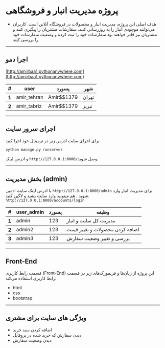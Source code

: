 # پروژه مدیریت انبار و فروشگاهی
* هدف اصلی این پروژه، مدیریت انبار و محصولات در فروشگاه آنلاین است. کاربران می‌توانند موجودی انبار را به روزرسانی کنند، سفارشات مشتریان را پیگیری کنند و مشتریان نیز قادر خواهند بود سفارشات خود را ثبت کرده و وضعیت سفارشات خود را بررسی کنند.
----
## اجرا دمو
[http://amirbaa1.pythonanywhere.com](http://amirbaa1.pythonanywhere.com)

 <table>
                    <thead>
                    <tr>
                        <th scope="col">#</th>
                        <th scope="col">user</th>
                        <th scope="col">پسورد</th>
                        <th scope="col">شهر</th>
                    </tr>
                    </thead>
                    <tbody>
                    <tr>
                        <th scope="row">1</th>
                        <td>amir_tehran</td>
                        <td>Amir$$1379</td>
                        <td>تهران</td>
                    </tr>
                    </tbody>
                    <tbody>
                        <tr>
                        <th scope="row">2</th>
                        <td>amir_tabriz</td>
                        <td>Amir$$1379</td>
                        <td>تبریز</td>
                    </tr>
                    </tbody>

</table>


----
 ## اجرای سرور سایت 
برای اجرای سایت ادرس زیر در ترمینال خود اجرا کنید 
```python
python manage.py runserver
```
و ادرس لینک `http://127.0.0.1:8000/`وصل شوید.

---
## بخش مدیریت (admin) 
با ادرس لینک سایت ادمین `http://127.0.0.1:8000/admin` برای مدیریت انبار وارد شوید .
هم میتونید وارد سایت بشید و لاگین کنید. `http://127.0.0.1:8000/accounts/login`
 <table>
                    <thead>
                    <tr>
                        <th scope="col">#</th>
                        <th scope="col">user_admin</th>
                        <th scope="col">پسورد</th>
                        <th scope="col">وظیفه</th>
                    </tr>
                    </thead>
                    <tbody>
                    <tr>
                        <th scope="row">1</th>
                        <td>admin</td>
                        <td>123</td>
                        <td>مدیریت کل سایت و انبار</td>
                    </tr>
                    </tbody>
                    <tbody>
                        <tr>
                        <th scope="row">2</th>
                        <td>admin2</td>
                        <td>123</td>
                        <td>اضافه کردن محصولات و تغییر قیمت</td>
                    </tr>
                    </tbody>
                    <tbody>
                        <tr>
                        <th scope="row">3</th>
                        <td>admin3</td>
                        <td>123</td>
                        <td>بررسی و تغییر وضعیت سفارش</td>
                    </tr>
                    </tbody>
</table>


---
## Front-End
قسمت رابط کاربری (Front-End)
این پروژه از زبان‌ها و فریمورک‌های زیر در قسمت رابط کاربری استفاده می‌کند:
* html
* css
* bootstrap


----
## ویژگی های سایت برای مشتری
* اضافه کردن سبد خرید 
* دیدن سفارش که خرید شده در پروفایل
* دیدن وضعیت سفارش 
